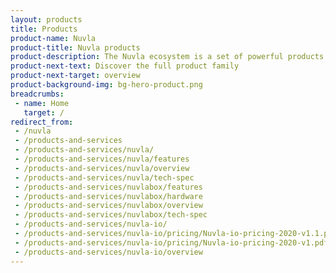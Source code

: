 ```yaml
---
layout: products
title: Products
product-name: Nuvla
product-title: Nuvla products
product-description: The Nuvla ecosystem is a set of powerful products and services designed to work together in a seamless manner.
product-next-text: Discover the full product family
product-next-target: overview
product-background-img: bg-hero-product.png
breadcrumbs:
 - name: Home
   target: /
redirect_from:
 - /nuvla
 - /products-and-services
 - /products-and-services/nuvla/
 - /products-and-services/nuvla/features
 - /products-and-services/nuvla/overview
 - /products-and-services/nuvla/tech-spec
 - /products-and-services/nuvlabox/features
 - /products-and-services/nuvlabox/hardware
 - /products-and-services/nuvlabox/overview
 - /products-and-services/nuvlabox/tech-spec
 - /products-and-services/nuvla-io/
 - /products-and-services/nuvla-io/pricing/Nuvla-io-pricing-2020-v1.1.pdf
 - /products-and-services/nuvla-io/pricing/Nuvla-io-pricing-2020-v1.pdf
 - /products-and-services/nuvla-io/overview
---
```

